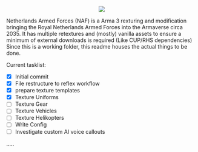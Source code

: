 <p align="center">
<img src="https://i.imgur.com/iIv4OJT.png">
</p>

Netherlands Armed Forces (NAF) is a Arma 3 rexturing and modification bringing the Royal Netherlands Armed Forces into the Armaverse circa 2035. It has multiple retextures and (mostly) vanilla assets to ensure a minimum of external downloads is required (Like CUP/RHS dependencies) Since this is a working folder, this readme houses the actual things to be done.

Current tasklist:
- [x] Initial commit
- [x] File restructure to reflex workflow
- [x] prepare texture templates
- [x] Texture Uniforms
- [ ] Texture Gear
- [ ] Texture Vehicles
- [ ] Texture Helikopters
- [ ] Write Config
- [ ] Investigate custom AI voice callouts

.....




